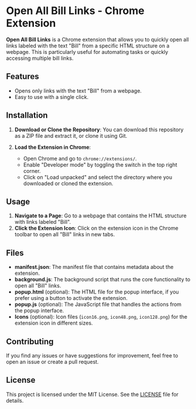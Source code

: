 # Open All Bill Links - Chrome Extension

**Open All Bill Links** is a Chrome extension that allows you to quickly open all links labeled with the text "Bill" from a specific HTML structure on a webpage. This is particularly useful for automating tasks or quickly accessing multiple bill links.

## Features

- Opens only links with the text "Bill" from a webpage.
- Easy to use with a single click.

## Installation

1. **Download or Clone the Repository**: You can download this repository as a ZIP file and extract it, or clone it using Git.
   
2. **Load the Extension in Chrome**:
   - Open Chrome and go to `chrome://extensions/`.
   - Enable "Developer mode" by toggling the switch in the top right corner.
   - Click on "Load unpacked" and select the directory where you downloaded or cloned the extension.

## Usage

1. **Navigate to a Page**: Go to a webpage that contains the HTML structure with links labeled "Bill".
2. **Click the Extension Icon**: Click on the extension icon in the Chrome toolbar to open all "Bill" links in new tabs.

## Files

- **manifest.json**: The manifest file that contains metadata about the extension.
- **background.js**: The background script that runs the core functionality to open all "Bill" links.
- **popup.html** (optional): The HTML file for the popup interface, if you prefer using a button to activate the extension.
- **popup.js** (optional): The JavaScript file that handles the actions from the popup interface.
- **Icons** (optional): Icon files (`icon16.png`, `icon48.png`, `icon128.png`) for the extension icon in different sizes.

## Contributing

If you find any issues or have suggestions for improvement, feel free to open an issue or create a pull request.

## License

This project is licensed under the MIT License. See the [LICENSE](LICENSE) file for details.
